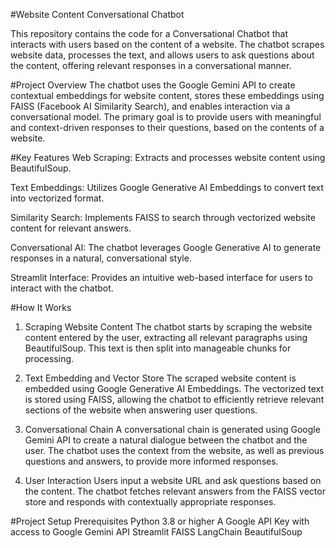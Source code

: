 #Website Content Conversational Chatbot

This repository contains the code for a Conversational Chatbot that interacts with users based on the content of a website. The chatbot scrapes website data, processes the text, and allows users to ask questions about the content, offering relevant responses in a conversational manner.

#Project Overview
The chatbot uses the Google Gemini API to create contextual embeddings for website content, stores these embeddings using FAISS (Facebook AI Similarity Search), and enables interaction via a conversational model. The primary goal is to provide users with meaningful and context-driven responses to their questions, based on the contents of a website.

#Key Features
Web Scraping: Extracts and processes website content using BeautifulSoup.

Text Embeddings: Utilizes Google Generative AI Embeddings to convert text into vectorized format.

Similarity Search: Implements FAISS to search through vectorized website content for relevant answers.

Conversational AI: The chatbot leverages Google Generative AI to generate responses in a natural, conversational style.

Streamlit Interface: Provides an intuitive web-based interface for users to interact with the chatbot.


#How It Works
1. Scraping Website Content
The chatbot starts by scraping the website content entered by the user, extracting all relevant paragraphs using BeautifulSoup. This text is then split into manageable chunks for processing.

2. Text Embedding and Vector Store
The scraped website content is embedded using Google Generative AI Embeddings.
The vectorized text is stored using FAISS, allowing the chatbot to efficiently retrieve relevant sections of the website when answering user questions.

4. Conversational Chain
A conversational chain is generated using Google Gemini API to create a natural dialogue between the chatbot and the user.
The chatbot uses the context from the website, as well as previous questions and answers, to provide more informed responses.

6. User Interaction
Users input a website URL and ask questions based on the content.
The chatbot fetches relevant answers from the FAISS vector store and responds with contextually appropriate responses.


#Project Setup
Prerequisites
Python 3.8 or higher
A Google API Key with access to Google Gemini API
Streamlit
FAISS
LangChain
BeautifulSoup
